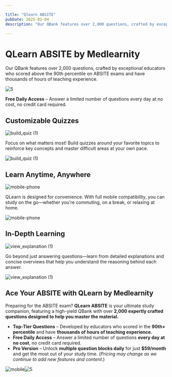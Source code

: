 ```yaml
---

title: "Qlearn ABSITE"
pubDate: 2025-02-04
description: "Our QBank features over 2,000 questions, crafted by exceptional educators who scored above the 90th percentile on ABSITE exams and have thousands of hours "

---
```



# **QLearn ABSITE by Medlearnity**

Our QBank features over 2,000 questions, crafted by exceptional educators who scored above the 90th percentile on ABSITE exams and have thousands of hours of teaching experience.

![](https://www.medlearnity.com//images/wp/2025/02/5.webp "5")

**Free Daily Access** – Answer a limited number of questions every day at no cost, no credit card required.

## Customizable Quizzes

![](https://www.medlearnity.com//images/wp/2025/02/build_quiz-1.webp "build_quiz (1)")

Focus on what matters most! Build quizzes around your favorite topics to reinforce key concepts and master difficult areas at your own pace.

![](https://www.medlearnity.com//images/wp/2025/02/build_quiz-1.webp "build_quiz (1)")

## Learn Anytime, Anywhere

![](https://www.medlearnity.com//images/wp/2025/02/mobile-phone.webp "mobile-phone")

QLearn is designed for convenience. With full mobile compatibility, you can study on the go—whether you’re commuting, on a break, or relaxing at home.

![](https://www.medlearnity.com//images/wp/2025/02/mobile-phone.webp "mobile-phone")

## In-Depth Learning

![](https://www.medlearnity.com//images/wp/2025/02/view_explanation-1.webp "view_explanation (1)")

Go beyond just answering questions—learn from detailed explanations and concise overviews that help you understand the reasoning behind each answer.

![](https://www.medlearnity.com//images/wp/2025/02/view_explanation-1.webp "view_explanation (1)")

## Ace Your ABSITE with QLearn by Medlearnity

Preparing for the ABSITE exam? **QLearn ABSITE** is your ultimate study companion, featuring a high-yield QBank with over **2,000 expertly crafted questions designed to help you master the material.**

- **Top-Tier Questions** – Developed by educators who scored in the **90th+ percentile** and have **thousands of hours of teaching experience.**
- **Free Daily Access** – Answer a limited number of questions **every day at no cost**, no credit card required.
- **Pro Version** – Unlock **multiple question blocks daily** for just **$59/month** and get the most out of your study time. (_Pricing may change as we continue to add new features and content._)

![](https://www.medlearnity.com//images/wp/2025/02/mobile.webp "mobile")![](https://www.medlearnity.com//images/wp/2025/02/5.webp "5")
